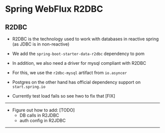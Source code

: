 # Spring WebFlux R2DBC

## R2DBC

- R2DBC is the technology used to work with databases in reactive spring (as JDBC is in non-reactive)
- We add the `spring-boot-starter-data-r2dbc` dependency to pom
- In addition, we also need a driver for mysql compliant with R2DBC
- For this, we use the `r2dbc-mysql` artifact from `io.asyncer`
- Postgres on the other hand has official dependency support on `start.spring.io`

- Currently test load fails so see hwo to fix that [FIX]

---

- Figure out how to add: [TODO]
  - DB calls in R2JDBC
  - auth config in R2JDBC

---
